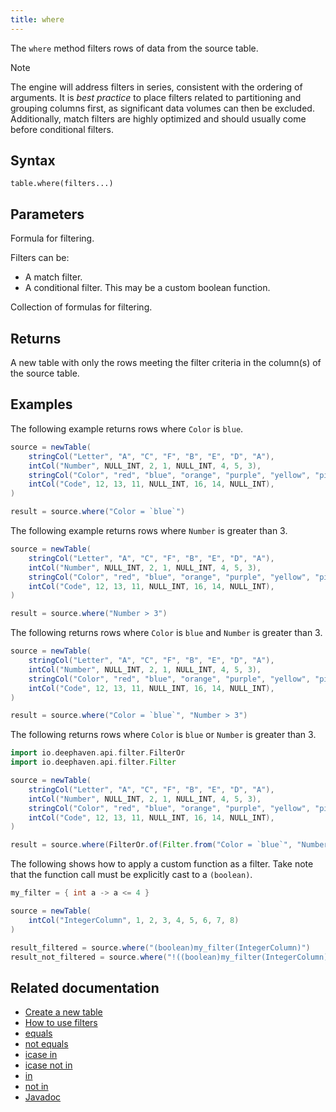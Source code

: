 ```yaml
---
title: where
---
```


The `where` method filters rows of data from the source table.

> [!NOTE]
> The engine will address filters in series, consistent with the ordering of arguments. It is _best practice_ to place filters related to partitioning and grouping columns first, as significant data volumes can then be excluded. Additionally, match filters are highly optimized and should usually come before conditional filters.

## Syntax

```
table.where(filters...)
```

## Parameters

<ParamTable>
<Param name="filters" type="String...">

Formula for filtering.

Filters can be:

- A match filter. <!--TODO: add links [#474](https://github.com/deephaven/deephaven.io/issues/474) -->
- A conditional filter. This may be a custom boolean function. <!--TODO: add links [#201](https://github.com/deephaven/deephaven.io/issues/201) -->

</Param>
<Param name="filters" type="Collection">

Collection of formulas for filtering.

</Param>
</ParamTable>

## Returns

A new table with only the rows meeting the filter criteria in the column(s) of the source table.

## Examples

The following example returns rows where `Color` is `blue`.

```groovy order=source,result
source = newTable(
    stringCol("Letter", "A", "C", "F", "B", "E", "D", "A"),
    intCol("Number", NULL_INT, 2, 1, NULL_INT, 4, 5, 3),
    stringCol("Color", "red", "blue", "orange", "purple", "yellow", "pink", "blue"),
    intCol("Code", 12, 13, 11, NULL_INT, 16, 14, NULL_INT),
)

result = source.where("Color = `blue`")
```

The following example returns rows where `Number` is greater than 3.

```groovy order=source,result
source = newTable(
    stringCol("Letter", "A", "C", "F", "B", "E", "D", "A"),
    intCol("Number", NULL_INT, 2, 1, NULL_INT, 4, 5, 3),
    stringCol("Color", "red", "blue", "orange", "purple", "yellow", "pink", "blue"),
    intCol("Code", 12, 13, 11, NULL_INT, 16, 14, NULL_INT),
)

result = source.where("Number > 3")
```

The following returns rows where `Color` is `blue` and `Number` is greater than 3.

```groovy order=source,result
source = newTable(
    stringCol("Letter", "A", "C", "F", "B", "E", "D", "A"),
    intCol("Number", NULL_INT, 2, 1, NULL_INT, 4, 5, 3),
    stringCol("Color", "red", "blue", "orange", "purple", "yellow", "pink", "blue"),
    intCol("Code", 12, 13, 11, NULL_INT, 16, 14, NULL_INT),
)

result = source.where("Color = `blue`", "Number > 3")
```

The following returns rows where `Color` is `blue` or `Number` is greater than 3.

```groovy order=source,result
import io.deephaven.api.filter.FilterOr
import io.deephaven.api.filter.Filter

source = newTable(
    stringCol("Letter", "A", "C", "F", "B", "E", "D", "A"),
    intCol("Number", NULL_INT, 2, 1, NULL_INT, 4, 5, 3),
    stringCol("Color", "red", "blue", "orange", "purple", "yellow", "pink", "blue"),
    intCol("Code", 12, 13, 11, NULL_INT, 16, 14, NULL_INT),
)

result = source.where(FilterOr.of(Filter.from("Color = `blue`", "Number > 3")))
```

The following shows how to apply a custom function as a filter. Take note that the function call must be explicitly cast to a `(boolean)`.

```groovy order=source,result_filtered,result_not_filtered
my_filter = { int a -> a <= 4 }

source = newTable(
    intCol("IntegerColumn", 1, 2, 3, 4, 5, 6, 7, 8)
)

result_filtered = source.where("(boolean)my_filter(IntegerColumn)")
result_not_filtered = source.where("!((boolean)my_filter(IntegerColumn))")
```

## Related documentation

- [Create a new table](../../../how-to-guides/new-and-empty-table.md#newtable)
- [How to use filters](../../../how-to-guides/filters.md)
- [equals](../../query-language/match-filters/equals.md)
- [not equals](../../query-language/match-filters/not-equals.md)
- [icase in](../..//query-language/match-filters/icase-in.md)
- [icase not in](../../query-language/match-filters/icase-not-in.md)
- [in](../../query-language/match-filters/in.md)
- [not in](../../query-language/match-filters/not-in.md)
- [Javadoc](https://deephaven.io/core/javadoc/io/deephaven/api/TableOperations.html#where(java.lang.String...))
